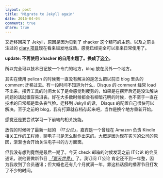 ```yaml
---
layout: post
title: "Migrate to Jekyll again"
date: 2016-04-04
comments: true
share: true
---
```


又迁移回来了 Jekyll，原因是因为见到了 xhacker 这个精巧的主题。以及之前关注过的 [diary 项目](https://github.com/joyeecheung/diary)现在看来越发地成熟，感觉已经完全可以拿来日常使用了。
 
**update: 不再使用 xhacker 的自用主题了。换成了[这个](https://github.com/AWEEKJ/Kiko-plus)。**

所以完全可以技术日记放一个专门的地方，blog 放在另外一个地方。

其实在使用 pelican 的时候我一直没有解决的是怎么把以前旧 blog 里头的 comment 迁移过去。有一段时间不知道为什么，Disqus 的 comment 经常 load 不出来。摆弄工具的时间太长了是会感觉到疲劳的，如果是在摆弄后还是没法解决问题的话就很容易沮丧。好在大多数时候都会有柳暗花明的时候，也不至于一直在技术的日常都是垂头丧气脸。迁移到 Jekyll 的话， Disqus 的配置自己很快可以解决。至于之前的 blog，我有打算就存档存起来吧，当作是换个地方重新开始。

感觉还是要尝试学习一下前端的相关技能。


放假的时候听了最新一起的 *「IT公论」*，嘉宾是一个曾经在 Amazon 负责 Kindle 相关工作的工程师，聊电子书是怎么制作出来的。大概是因为现在实习的公司的原因，渐渐也会开始关注电子书的方方面面。

但我没有想到竟然是最后一期了。今天 check 邮箱的时候发现之前 IT公论 的会员通讯，说他要做新节目 *[「壹天世界」](https://ipn.li/yitianshijie/1/)* 了。我订阅 IT公论 肯定还不到一年整，因为我收到了会员通讯；但大概也还有几个月就满一年。靠这档话痨的播客节目打发了不少的时间。


